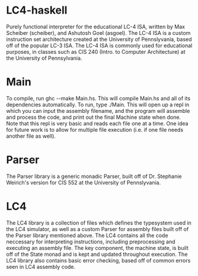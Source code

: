 LC4-haskell
===========

Purely functional interpreter for the educational LC-4 ISA, written by Max Scheiber (scheiber), and Ashutosh Goel (asgoel). The LC-4 ISA is a custom instruction set architecture created at the University of Pennslyvania, based off of the popular LC-3 ISA. The LC-4 ISA is commonly used for educational purposes, in classes such as CIS 240 (Intro. to Computer Architecture) at the University of Pennsylvania.

Main
===========

To compile, run ghc --make Main.hs. This will compile Main.hs and all of its dependencies automatically. To run, type ./Main. This will open up a repl in which you can input the assembly filename, and the program will assemble and process the code, and print out the final Machine state when done. Note that this repl is very basic and reads each file one at a time. One idea for future work is to allow for multiple file execution (i.e. if one file needs another file as well). 

Parser
=============

The Parser library is a generic monadic Parser, built off of Dr. Stephanie Weirich's version for CIS 552 at the University of Pennslyvania.

LC4
============

The LC4 library is a collection of files which defines the typesystem used in the LC4 simulator, as well as a custom Parser for assembly files built off of the Parser library mentioned above. The LC4 contains all the code neccessary for interpreting instructions, including preprocessing and executing an assembly file. The key component, the machine state, is built off of the State monad and is kept and updated throughout execution. The LC4 library also contains basic error checking, based off of
common errors seen in LC4 assembly code.


